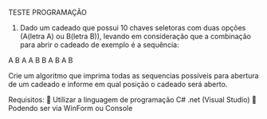 TESTE PROGRAMAÇÃO

1) Dado um cadeado que possui 10 chaves seletoras com duas opções (A(letra A) ou B(letra B)), levando em consideração que a combinação para abrir o cadeado de exemplo é a 
sequência:

A B A A B B A B A B

Crie um algoritmo que imprima todas as sequencias possíveis para abertura de um cadeado e informe em qual posição o cadeado será aberto.

Requisitos:
 Utilizar a linguagem de programação C# .net (Visual Studio)
 Podendo ser via WinForm ou Console
